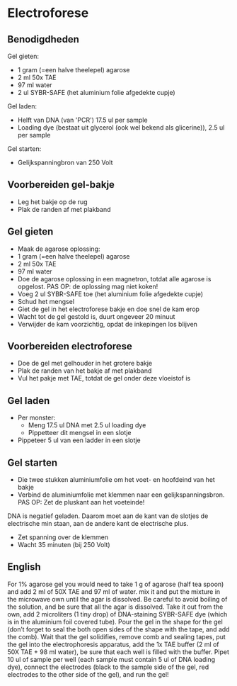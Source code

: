 # Electroforese

## Benodigdheden

Gel gieten:
 * 1 gram (=een halve theelepel) agarose 
 * 2 ml 50x TAE
 * 97 ml water
 * 2 ul SYBR-SAFE (het aluminium folie afgedekte cupje)

Gel laden:
 * Helft van DNA (van 'PCR') 17.5 ul per sample
 * Loading dye (bestaat uit glycerol (ook wel bekend als glicerine)), 2.5 ul per sample

Gel starten:
 * Gelijkspanningbron van 250 Volt
 
## Voorbereiden gel-bakje

 * Leg het bakje op de rug
 * Plak de randen af met plakband

## Gel gieten

 * Maak de agarose oplossing:
  * 1 gram (=een halve theelepel) agarose 
  * 2 ml 50x TAE
  * 97 ml water
 * Doe de agarose oplossing in een magnetron, totdat alle agarose is opgelost. PAS OP: de oplossing mag niet koken! 
 * Voeg 2 ul SYBR-SAFE toe (het aluminium folie afgedekte cupje)
 * Schud het mengsel
 * Giet de gel in het electroforese bakje en doe snel de kam erop
 * Wacht tot de gel gestold is, duurt ongeveer 20 minuut
 * Verwijder de kam voorzichtig, opdat de inkepingen los blijven 
 
## Voorbereiden electroforese

 * Doe de gel met gelhouder in het grotere bakje
 * Plak de randen van het bakje af met plakband
 * Vul het pakje met TAE, totdat de gel onder deze vloeistof is

## Gel laden

 * Per monster:
   * Meng 17.5 ul DNA met 2.5 ul loading dye
   * Pippetteer dit mengsel in een slotje
 * Pippeteer 5 ul van een ladder in een slotje

## Gel starten

 * Die twee stukken aluminiumfolie om het voet- en hoofdeind van het bakje
 * Verbind de aluminiumfolie met klemmen naar een gelijkspanningsbron. PAS OP: Zet de pluskant aan het voeteinde! 

DNA is negatief geladen. Daarom moet aan de kant van de slotjes de electrische min staan, aan de andere kant de electrische plus.

 * Zet spanning over de klemmen
 * Wacht 35 minuten (bij 250 Volt)

 
## English

For 1% agarose gel you would need to take 1 g of agarose (half tea spoon) and add 2 ml of 50X TAE and 97 ml of water. mix it and put the mixture in the microwave own until the agar is dissolved. Be careful to avoid boiling of the solution, and be sure that all the agar is dissolved. Take it out from the own, add 2 microliters (1 tiny drop) of DNA-staining SYBR-SAFE dye (which is in the aluminium foil covered tube). Pour the gel in the shape for the gel (don’t forget to seal the both open sides of the shape with the tape, and add the comb). Wait that the gel solidifies, remove comb and sealing tapes, put the gel into the electrophoresis apparatus, add the 1x TAE buffer (2 ml of 50X TAE + 98 ml water), be sure that each well is filled with the buffer. Pipet 10 ul of sample per well (each sample must contain 5 ul of DNA loading dye), connect the electrodes (black to the sample side of the gel, red electrodes to the other side of the gel), and run the gel! 